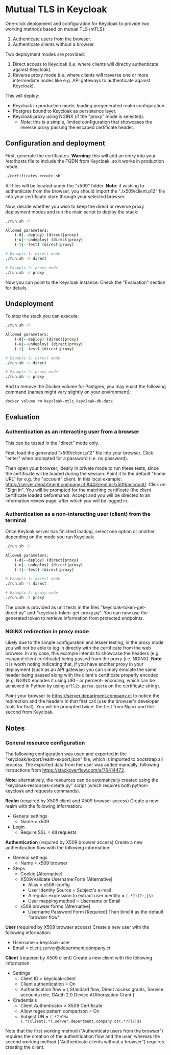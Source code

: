# Mutual TLS in Keycloak

One-click deployment and configuration for Keycloak to provide two working methods based on mutual TLS (mTLS):
1. Authenticate users from the browser.
1. Authenticate clients without a browser.

Two deployment modes are provided:
1. Direct access to Keycloak (i.e. where clients will directly authenticate against Keycloak).
1. Reverse proxy mode (i.e. where clients will traverse one or more intermediate nodes like e.g. API gateways to authenticate against Keycloak).

This will deploy:
* Keycloak in production mode, loading pregenerated realm configuration.
* Postgres bound to Keycloak as persistence layer.
* Keycloak proxy using NGINX (if the "proxy" mode is selected).
  * *Note*: this is a simple, limited configuration that showcases the reverse proxy passing the escaped certificate header.

## Configuration and deployment

First, generate the certificates.
**Warning**: this will add an entry into your /etc/hosts file to include the FQDN from Keycloak, so it works in production mode.

```bash
./certificates-create.sh
```

All files will be located under the "x509" folder.
**Note**: if wishing to authenticate from the browser, you should import the "./x509/client.p12" file into your certificate store through your selected browser.

Now, decide whether you wish to keep the direct or reverse proxy deployment modes and run the main script to deploy the stack:

```bash
./run.sh -h

Allowed parameters:
    (-d|--deploy) (direct|proxy)
    (-u|--undeploy) (direct|proxy)
    (-t|--test) (direct|proxy)

# Example 1: direct mode
./run.sh -d direct

# Example 2: proxy mode
./run.sh -d proxy
```

Now you can point to the Keycloak instance. Check the "Evaluation" section for details.

## Undeployment

To stop the stack you can execute:

```bash
./run.sh -h

Allowed parameters:
    (-d|--deploy) (direct|proxy)
    (-u|--undeploy) (direct|proxy)
    (-t|--test) (direct|proxy)

# Example 1: direct mode
./run.sh -u direct

# Example 2: proxy mode
./run.sh -u proxy
```

And to remove the Docker volume for Postgres, you may enact the following command (names might vary slightly on your environment):

```bash
docker volume rm keycloak-mtls_keycloak-db-data
```

## Evaluation

### Authentication as an interacting user from a browser

This can be tested in the "direct" mode only.

First, load the generated "x509/client.p12" file into your browser. Click "enter" when prompted for a password (i.e. no password).

Then open your browser, ideally in private mode to run these tests, since the certificate wil be loaded during the session.
Point it to the default "home URL" for e.g. the "account" client. In this local example: https://server.department.company.ct:8443/realms/x509/account/.
Click on "Sign in". You will be prompted for the matching certificate (the client certificate loaded beforehand). Accept and you will be directed to an information review page, after which you will be logged in.

### Authentication as a non-interacting user (client) from the terminal

Once Keyloak server has finished loading, select one option or another depending on the mode you run Keycloak:

```bash
./run.sh -h

Allowed parameters:
    (-d|--deploy) (direct|proxy)
    (-u|--undeploy) (direct|proxy)
    (-t|--test) (direct|proxy)

# Example 1: direct mode
./run.sh -t direct

# Example 2: proxy mode
./run.sh -t proxy
```

The code is provided as unit tests in the files "keycloak-token-get-direct.py" and "keycloak-token-get-proxy.py".
You can now use the generated token to retrieve information from protected endpoints.

### NGINX redirection in proxy mode

Likely due to the simple configuration and lesser testing, in the proxy mode you will not be able to log in directly with the certificate from the web browser.
In any case, this example intends to showcase the headers (e.g. escaped client certificate) being passed from the proxy (i.e. NGINX).
**Note**: it is worth noting indicating that, if you have another proxy in your deployment (such as an API gateway) you can simply emulate the same header being passed along with the client's certificate properly encoded (e.g. NGINX encodes it using URL- or percent- encoding; which can be achieved in Python by using `urllib.parse.quote` on the certificate string).

Point your browser to https://server.department.company.ct to notice the redirection and the headers in that first call (use the browser's developer tools for that).
You will be prompted twice: the first from Nginx and the second from Keycloak.

## Notes

### General resource configuration

The following configuration was used and exported in the "keycloak/export/realm-export.json" file, which is imported to bootstrap all process.
The exported data from the user was added manually, following instructions from https://stackoverflow.com/a/76414472.

**Note**: alternatively, the resources can be automatically created using the "keycloak-resources-create.py" script (which requires both python-keycloak and requests commands).

**Realm** (required by X509 client and X509 browser access)
Create a new realm with the following information:
- General settings
  - Name = x509
- Login
  - Require SSL = All requests

**Authentication** (required by X509 browser access)
Create a new authentication flow with the following information:
- General settings
  - Name = x509 browser
- Steps
  - Cookie [Alternative]
  - X509/Validate Username Form [Alternative]
    - Alias = x509-config
    - User Identity Source = Subject's e-mail
    - A regular expression to extract user identity = `(.*?)(?:,|$)`
    - User mapping method = Username or Email
  - x509 browser forms [Alternative]
    - Username Password Form [Required]
Then bind it as the default "browser flow"

**User** (required by X509 browser access)
Create a new user with the following information:
- Username = keycloak-user
- Email = client.server@department.company.ct

**Client** (required by X509 client)
Create a new client with the following information:
- Settings
  - Client ID = keycloak-client
  - Client authentication = On
  - Authentication flow = { Standard flow, Direct access grants, Service accounts role, OAuth 2.0 Device AUthorization Grant }
- Credentials
  - Client Authenticator = X509 Certificate
  - Allow regex pattern comparison = On
  - Subject DN = `(.*?)CN=(.*)client(.*).server.department.company.ct(.*?)(?:$)`

Note that the first working method ("Authenticate users from the browser") requires the creation of the authentication flow and the user, whereas the second working method ("Authenticate clients without a browser") requires creating the client.
